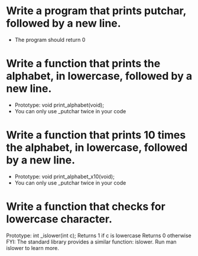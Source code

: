 # Write a program that prints putchar, followed by a new line.

* The program should return 0

# Write a function that prints the alphabet, in lowercase, followed by a new line.

* Prototype: void print_alphabet(void);
* You can only use _putchar twice in your code

# Write a function that prints 10 times the alphabet, in lowercase, followed by a new line.
* Prototype: void print_alphabet_x10(void);
* You can only use _putchar twice in your code

# Write a function that checks for lowercase character.

Prototype: int _islower(int c);
Returns 1 if c is lowercase
Returns 0 otherwise
FYI: The standard library provides a similar function: islower. Run man islower to learn more.
